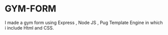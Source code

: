 # GYM-FORM
I made a gym form using Express , Node JS , Pug Template Engine in which i include Html and CSS. 
